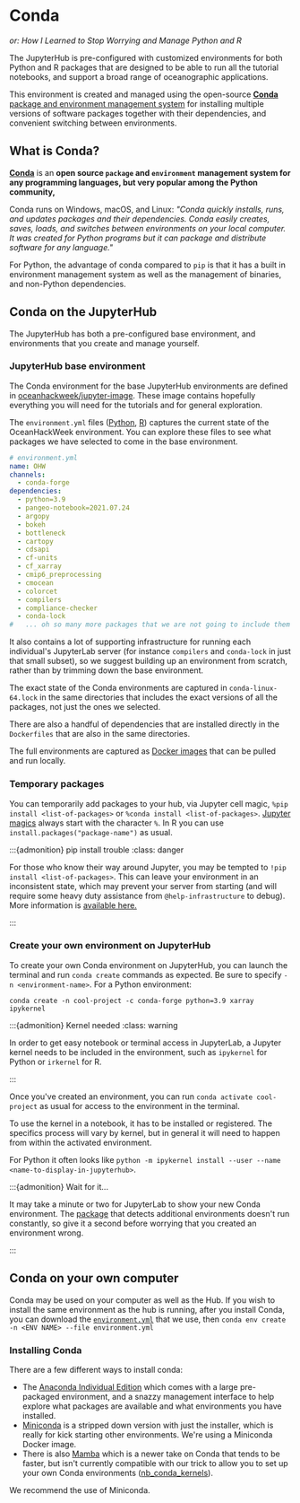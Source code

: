 # Conda

_or: How I Learned to Stop Worrying and Manage Python and R_

The JupyterHub is pre-configured with customized environments for both Python and R packages that are designed to be able to run all the tutorial notebooks, and support a broad range of oceanographic applications.

This environment is created and managed using the open-source [**Conda** package and environment management system](https://docs.conda.io) for installing multiple versions of software packages together with their dependencies, and convenient switching between environments. 

## What is Conda?
[**Conda**](http://conda.pydata.org/docs/) is an **open source `package` and `environment` management system for any programming languages, but very popular among the Python community,**

Conda runs on Windows, macOS, and Linux: *"Conda quickly installs, runs, and updates packages and their dependencies. Conda easily creates, saves, loads, and switches between environments on your local computer. It was created for Python programs but it can package and distribute software for any language."*

For Python, the advantage of conda compared to `pip` is that it has a built in environment management system as well as the management of binaries, and non-Python dependencies.

## Conda on the JupyterHub

The JupyterHub has both a pre-configured base environment, and environments that you create and manage yourself.

### JupyterHub base environment

The Conda environment for the base JupyterHub environments are defined in [oceanhackweek/jupyter-image](https://github.com/oceanhackweek/jupyter-image/). These image contains hopefully everything you will need for the tutorials and for general exploration.

The `environment.yml` files ([Python](https://github.com/oceanhackweek/jupyter-image/blob/main/py-base/environment.yml), [R](https://github.com/oceanhackweek/jupyter-image/blob/main/r/environment.yml)) captures the current state of the OceanHackWeek environment. You can explore these files to see what packages we have selected to come in the base environment.

```yaml
# environment.yml
name: OHW
channels:
  - conda-forge
dependencies:
  - python=3.9
  - pangeo-notebook=2021.07.24
  - argopy
  - bokeh
  - bottleneck
  - cartopy
  - cdsapi
  - cf-units
  - cf_xarray
  - cmip6_preprocessing
  - cmocean
  - colorcet
  - compilers
  - compliance-checker
  - conda-lock
#   ... oh so many more packages that we are not going to include them all here
```

It also contains a lot of supporting infrastructure for running each individual's JupyterLab server (for instance `compilers` and `conda-lock` in just that small subset), so we suggest building up an environment from scratch, rather than by trimming down the base environment.

The exact state of the Conda environments are captured in `conda-linux-64.lock` in the same directories that includes the exact versions of all the packages, not just the ones we selected.

There are also a handful of dependencies that are installed directly in the `Dockerfiles` that are also in the same directories.

The full environments are captured as [Docker images](https://github.com/orgs/oceanhackweek/packages?repo_name=jupyter-image) that can be pulled and run locally.

### Temporary packages

You can temporarily add packages to your hub, via Jupyter cell magic, `%pip install <list-of-packages>` or `%conda install <list-of-packages>`. [Jupyter magics](https://ipython.readthedocs.io/en/stable/interactive/magics.html) always start with the character `%`. In R you can use `install.packages("package-name")` as usual.

:::{admonition} pip install trouble
:class: danger

For those who know their way around Jupyter, you may be tempted to `!pip install <list-of-packages>`. This can leave your environment in an inconsistent state, which may prevent your server from starting (and will require some heavy duty assistance from `@help-infrastructure` to debug). More information is [available here.](https://docs.2i2c.org/en/latest/admin/howto/environment/index.html#temporarily-install-packages-for-a-session)

:::

### Create your own environment on JupyterHub

To create your own Conda environment on JupyterHub, you can launch the terminal and run `conda create` commands as expected. Be sure to specify `-n <environment-name>`. For a Python environment:

`conda create -n cool-project -c conda-forge python=3.9 xarray ipykernel`

:::{admonition} Kernel needed
:class: warning

In order to get easy notebook or terminal access in JupyterLab, a Jupyter kernel needs to be included in the environment, such as `ipykernel` for Python or `irkernel` for R.

:::

Once you've created an environment, you can run `conda activate cool-project` as usual for access to the environment in the terminal.

To use the kernel in a notebook, it has to be installed or registered.
The specifics process will vary by kernel, but in general it will need to happen from within the activated environment.

For Python it often looks like `python -m ipykernel install --user --name <name-to-display-in-jupyterhub>`.

:::{admonition} Wait for it...

It may take a minute or two for JupyterLab to show your new Conda environment.
The [package](https://github.com/Anaconda-Platform/nb_conda_kernels) that detects additional environments doesn't run constantly, so give it a second before worrying that you created an environment wrong.

:::

## Conda on your own computer

Conda may be used on your computer as well as the Hub. If you wish to install the same environment as the hub is running, after you install Conda, you can download the [`environment.yml`](https://raw.githubusercontent.com/oceanhackweek/ohw-tutorials/d51c880111305d7e345d98b7d8ccc031cbf0087e/environment.yml) that we use, then `conda env create -n <ENV NAME> --file environment.yml`

### Installing Conda

There are a few different ways to install conda:

- The [Anaconda Individual Edition](https://www.anaconda.com/products/individual) which comes with a large pre-packaged environment, and a snazzy management interface to help explore what packages are available and what environments you have installed.
- [Miniconda](https://docs.conda.io/en/latest/miniconda.html) is a stripped down version with just the installer, which is really for kick starting other environments. We're using a Miniconda Docker image.
- There is also [Mamba](https://mamba.readthedocs.io/en/latest/index.html) which is a newer take on Conda that tends to be faster, but isn't currently compatible with our trick to allow you to set up your own Conda environments ([nb_conda_kernels](https://github.com/Anaconda-Platform/nb_conda_kernels)).

We recommend the use of Miniconda.
